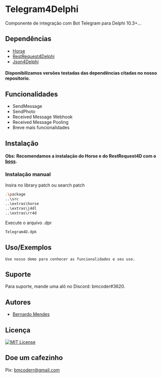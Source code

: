
# Telegram4Delphi

Componente de integração com Bot Telegram para Delphi 10.3+...


## Dependências

 - [Horse](https://github.com/HashLoad/horse)
 - [RestRequest4Delphi](https://github.com/viniciussanchez/RESTRequest4Delphi)
 - [Json4Delphi](https://github.com/rilyu/json4delphi)
#### Disponibilizamos versões testadas das dependências citadas no nosso repositorio.

## Funcionalidades

- SendMessage
- SendPhoto
- Received Message Webhook
- Received Message Pooling
- Breve mais funcionalidades


## Instalação
#### Obs: Recomendamos a instalação do Horse e do RestRequest4D com o [boss](https://github.com/HashLoad/boss).
### Instalação manual
Insira no library patch ou search patch

```bash
.\package
..\src  
..\extras\horse
..\extras\j4dl
..\extras\rr4d
```
Execute o arquivo .dpr
```bash
Telegram4D.dpk
```
    
## Uso/Exemplos

```
Use nosso demo para conhecer as funcionalidades e seu uso.
```


## Suporte

Para suporte, mande uma alô no Discord: bmcoder#3620.


## Autores

- [Bernardo Mendes](https://github.com/nadomendes)


## Licença




[![MIT License](https://img.shields.io/badge/License-MIT-green.svg)](https://choosealicense.com/licenses/mit/)


## Doe um cafezinho

Pix: bmcoderr@gmail.com

